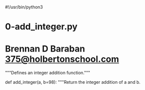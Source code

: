#!/usr/bin/python3
# 0-add_integer.py
# Brennan D Baraban <375@holbertonschool.com>
"""Defines an integer addition function."""


def add_integer(a, b=98):
    """Return the integer addition of a and b.

   
